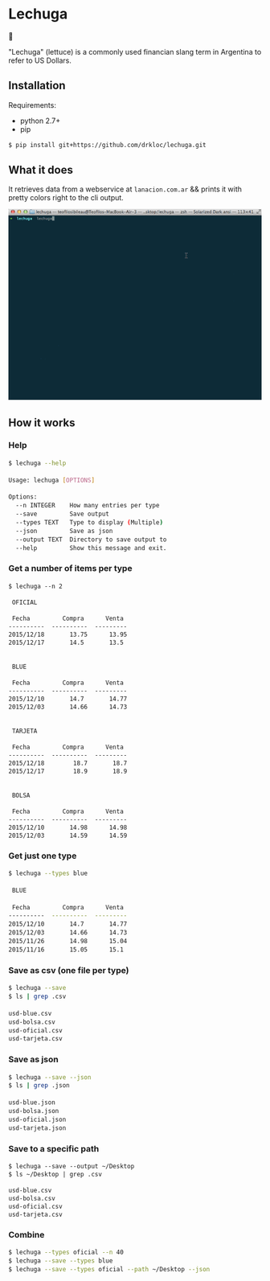 # Lechuga

:leaves:

"Lechuga" (lettuce) is a commonly used financian slang term in Argentina to refer to US Dollars. 

## Installation

Requirements:

+ python 2.7+
+ pip

```bash
$ pip install git+https://github.com/drkloc/lechuga.git
```

## What it does

It retrieves data from a webservice at `lanacion.com.ar` && prints it with pretty colors right to the cli output.

![Demo](lechuga.gif)

## How it works

### Help

```bash
$ lechuga --help                               

Usage: lechuga [OPTIONS]

Options:
  --n INTEGER    How many entries per type
  --save         Save output
  --types TEXT   Type to display (Multiple)
  --json         Save as json
  --output TEXT  Directory to save output to
  --help         Show this message and exit.
```

### Get a number of items per type

```
$ lechuga --n 2

 OFICIAL 

 Fecha         Compra      Venta 
----------  ----------  ---------
2015/12/18       13.75      13.95
2015/12/17       14.5       13.5


 BLUE 

 Fecha         Compra      Venta 
----------  ----------  ---------
2015/12/10       14.7       14.77
2015/12/03       14.66      14.73


 TARJETA 

 Fecha         Compra      Venta 
----------  ----------  ---------
2015/12/18        18.7       18.7
2015/12/17        18.9       18.9


 BOLSA 

 Fecha         Compra      Venta 
----------  ----------  ---------
2015/12/10       14.98      14.98
2015/12/03       14.59      14.59
```

### Get just one type

```bash
$ lechuga --types blue

 BLUE 

 Fecha         Compra      Venta 
----------  ----------  ---------
2015/12/10       14.7       14.77
2015/12/03       14.66      14.73
2015/11/26       14.98      15.04
2015/11/16       15.05      15.1
```

### Save as csv (one file per type)

```bash
$ lechuga --save
$ ls | grep .csv

usd-blue.csv
usd-bolsa.csv
usd-oficial.csv
usd-tarjeta.csv
```

### Save as json

```bash
$ lechuga --save --json
$ ls | grep .json

usd-blue.json
usd-bolsa.json
usd-oficial.json
usd-tarjeta.json
```

### Save to a specific path

```
$ lechuga --save --output ~/Desktop
$ ls ~/Desktop | grep .csv

usd-blue.csv
usd-bolsa.csv
usd-oficial.csv
usd-tarjeta.csv
```

### Combine

```bash
$ lechuga --types oficial --n 40
$ lechuga --save --types blue
$ lechuga --save --types oficial --path ~/Desktop --json
```